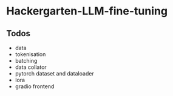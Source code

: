 # Hackergarten-LLM-fine-tuning
## Todos
- data
- tokenisation
- batching
- data collator
- pytorch dataset and dataloader
- lora
- gradio frontend
  
